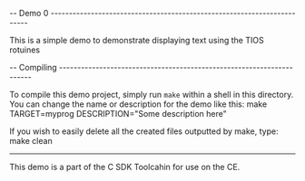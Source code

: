 -- Demo 0 ------------------------------------------------------------------------

This is a simple demo to demonstrate displaying text using the TIOS rotuines

-- Compiling ----------------------------------------------------------------------

To compile this demo project, simply run `make` within a shell in
this directory. You can change the name or description for the demo like this:
    make TARGET=myprog DESCRIPTION="Some description here"

If you wish to easily delete all the created files outputted by make, type:
    make clean

----------------------------------------------------------------------------------

This demo is a part of the C SDK Toolcahin for use on the CE.

